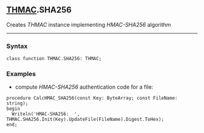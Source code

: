 ## [THMAC](../thmac.md).SHA256

Creates *THMAC* instance implementing *HMAC-SHA256* algorithm

---
### Syntax
```delphi
class function THMAC.SHA256: THMAC;
```
### Examples

*   compute *HMAC-SHA256* authentication code for a file:
```delphi
procedure CalcHMAC_SHA256(const Key: ByteArray; const FileName: string);
begin
  Writeln('HMAC-SHA256:  ', THMAC.SHA256.Init(Key).UpdateFile(FileName).Digest.ToHex);
end;
```
